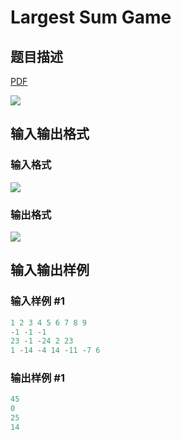 # Largest Sum Game

## 题目描述

[problemUrl]: https://uva.onlinejudge.org/index.php?option=com_onlinejudge&Itemid=8&category=602&page=show_problem&problem=4388

[PDF](https://uva.onlinejudge.org/external/126/p12640.pdf)

![](https://cdn.luogu.com.cn/upload/vjudge_pic/UVA12640/d5539cd5784c339fca9b5a0be06354c1d81ed980.png)

## 输入输出格式

### 输入格式

![](https://cdn.luogu.com.cn/upload/vjudge_pic/UVA12640/4a535266c1381df48086feaff4d156961a45aa3f.png)

### 输出格式

![](https://cdn.luogu.com.cn/upload/vjudge_pic/UVA12640/61b5c0abd6cdd9c3470a119641e4c6a0be65991f.png)

## 输入输出样例

### 输入样例 #1

```cpp
1 2 3 4 5 6 7 8 9
-1 -1 -1
23 -1 -24 2 23
1 -14 -4 14 -11 -7 6
```


### 输出样例 #1

```cpp
45
0
25
14
```


